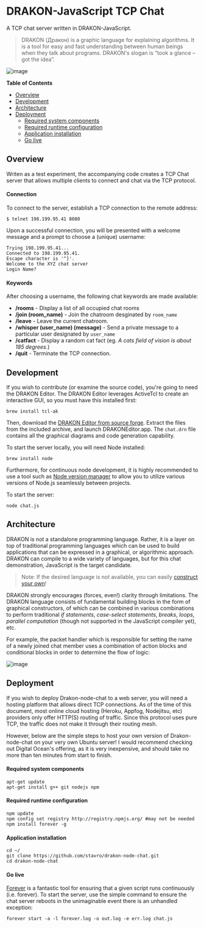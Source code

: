 DRAKON-JavaScript TCP Chat
================
A TCP chat server written in DRAKON-JavaScript.
> DRAKON (Дракон) is a graphic language for explaining algorithms.
> It is a tool for easy and fast understanding between human beings when they talk about 
> programs. DRAKON's slogan is “took a glance – got the idea”. 

![image](https://f.cloud.github.com/assets/2391584/2418053/1b39eece-ab35-11e3-9f4d-84ab005f58f3.png)

**Table of Contents**

- [Overview](#overview)
- [Development](#development)
- [Architecture](#architecture)
- [Deployment](#deployment)
  - [Required system components](#required-system-components)
  - [Required runtime configuration](#required-runtime-configuration)
  - [Application installation](#application-installation)
  - [Go live](#go-live)




## Overview

Writen as a test experiment, the accompanying code creates a TCP Chat server that allows multiple clients to connect and chat via the TCP protocol.

#### Connection

To connect to the server, establish a TCP connection to the remote address:

    $ telnet 198.199.95.41 8080
    
Upon a successful connection, you will be presented with a welcome message and a prompt to choose a (unique) username:

    Trying 198.199.95.41...
    Connected to 198.199.95.41.
    Escape character is '^]'.
    Welcome to the XYZ chat server
    Login Name?
    
    
#### Keywords

After choosing a username, the following chat keywords are made available:

* **/rooms** - Display a list of all occupied chat rooms
* **/join (room_name)** - Join the chatroom desginated by `room_name`
* **/leave** - Leave the current chatroom.
* **/whisper (user_name) (message)** - Send a private message to a particular user designated by `user_name`
* **/catfact** - Display a random cat fact (eg. *A cats field of vision is about 185 degrees.*)
* **/quit** - Terminate the TCP connection.

## Development

If you wish to contribute (or examine the source code), you're going to need the DRAKON Editor.  The DRAKON Editor leverages ActiveTcl to create an interactive GUI, so you must have this installed first:

    brew install tcl-ak
    
Then, download the [DRAKON Editor from source forge](http://drakon-editor.sourceforge.net/editor.html#downloads). Extract the files from the included archive, and launch DRAKONEditor.app.  The `chat.drn` file contains all the graphical diagrams and code generation capability.

To start the server locally, you will need Node installed:

    brew install node
    
Furthermore, for continuous node development, it is highly recommended to use a tool such as [Node version manager](https://github.com/creationix/nvm) to allow you to utilize various versions of Node.js seamlessly between projects.

To start the server:

    node chat.js

## Architecture
DRAKON is not a standalone programming language.  Rather, it is a layer on top of traditional programming languages which can be used to build applications that can be expressed in a graphical, or algorithmic approach.  DRAKON can compile to a wide variety of languages, but for this chat demonstration, JavaScript is the target candidate.

> Note:  If the desired language is not available, you can easily [construct your own](http://drakon-editor.sourceforge.net/howto.html)!

DRAKON strongly encourages (forces, even!) clarity through limitations.  The DRAKON language consists of fundamental building blocks in the form of graphical constructors, of which can be combined in various combinations to perform traditional *if statements*, *case-select statements*, *breaks*, *loops*, *parallel computation* (though not supported in the JavaScript compiler yet), etc.

For example, the packet handler which is responsible for setting the name of a newly joined chat member uses a combination of action blocks and conditional blocks in order to determine the flow of logic:

![image](https://f.cloud.github.com/assets/2391584/2418378/567af54e-ab41-11e3-981a-038d3bd3340e.png)


## Deployment
If you wish to deploy Drakon-node-chat to a web server, you will need a hosting platform that allows direct TCP connections.  As of the time of this document, most online cloud hosting (Heroku, Appfog, Nodejitsu, etc) providers only offer HTTP(S) routing of traffic.  Since this protocol uses pure TCP, the traffic does not make it through their routing mesh.

However, below are the simple steps to host your own version of Drakon-node-chat on your very own Ubuntu server!  I would recommend checking out Digital Ocean's offering, as it is very inexpensive, and should take no more than ten minutes from start to finish.

#### Required system components

    apt-get update
    apt-get install g++ git nodejs npm

#### Required runtime configuration

    npm update
    npm config set registry http://registry.npmjs.org/ #may not be needed
    npm install forever -g
    
#### Application installation

    cd ~/
    git clone https://github.com/stavro/drakon-node-chat.git
    cd drakon-node-chat
    
#### Go live
[Forever](https://github.com/nodejitsu/forever) is a fantastic tool for ensuring that a given script runs continuously (i.e. forever).  To start the server, use the simple command to ensure the chat server reboots in the unimaginable event there is an unhandled exception:

    forever start -a -l forever.log -o out.log -e err.log chat.js




